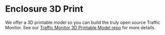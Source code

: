 # Enclosure 3D Print

We offer a 3D printable model so you can build the truly open source Traffic Monitor.  See our [Traffic Monitor 3D Printable Model repo](https://github.com/greendormer/tm-enclosure-3d) for more details.
